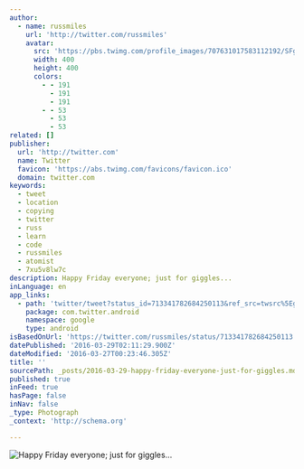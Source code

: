 ```yaml
---
author:
  - name: russmiles
    url: 'http://twitter.com/russmiles'
    avatar:
      src: 'https://pbs.twimg.com/profile_images/707631017583112192/SFgY1Mbm_400x400.jpg'
      width: 400
      height: 400
      colors:
        - - 191
          - 191
          - 191
        - - 53
          - 53
          - 53
related: []
publisher:
  url: 'http://twitter.com'
  name: Twitter
  favicon: 'https://abs.twimg.com/favicons/favicon.ico'
  domain: twitter.com
keywords:
  - tweet
  - location
  - copying
  - twitter
  - russ
  - learn
  - code
  - russmiles
  - atomist
  - 7xu5v8lw7c
description: Happy Friday everyone; just for giggles...
inLanguage: en
app_links:
  - path: 'twitter/tweet?status_id=713341782684250113&ref_src=twsrc%5Egoogle%7Ctwcamp%5Eandroidseo%7Ctwgr%5Estatus%7Ctwterm%5E713341782684250113'
    package: com.twitter.android
    namespace: google
    type: android
isBasedOnUrl: 'https://twitter.com/russmiles/status/713341782684250113'
datePublished: '2016-03-29T02:11:29.900Z'
dateModified: '2016-03-27T00:23:46.305Z'
title: ''
sourcePath: _posts/2016-03-29-happy-friday-everyone-just-for-giggles.md
published: true
inFeed: true
hasPage: false
inNav: false
_type: Photograph
_context: 'http://schema.org'

---
```

![Happy Friday everyone; just for giggles...](https://pbs.twimg.com/media/CeZMj7SWwAAUbBH.jpg:large)